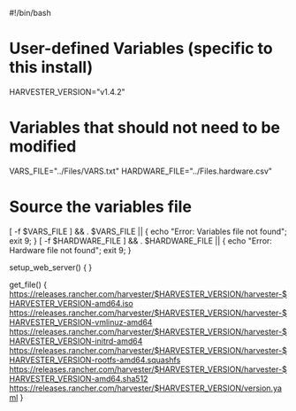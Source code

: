 #!/bin/bash

# User-defined Variables (specific to this install)
HARVESTER_VERSION="v1.4.2"

# Variables that should not need to be modified
VARS_FILE="../Files/VARS.txt"
HARDWARE_FILE="../Files.hardware.csv"

# Source the variables file
[ -f $VARS_FILE ] && . $VARS_FILE || { echo "Error: Variables file not found"; exit 9; }
[ -f $HARDWARE_FILE ] && . $HARDWARE_FILE || { echo "Error: Hardware file not found"; exit 9; }


setup_web_server() {
}



get_file() {
https://releases.rancher.com/harvester/$HARVESTER_VERSION/harvester-$HARVESTER_VERSION-amd64.iso
https://releases.rancher.com/harvester/$HARVESTER_VERSION/harvester-$HARVESTER_VERSION-vmlinuz-amd64
https://releases.rancher.com/harvester/$HARVESTER_VERSION/harvester-$HARVESTER_VERSION-initrd-amd64
https://releases.rancher.com/harvester/$HARVESTER_VERSION/harvester-$HARVESTER_VERSION-rootfs-amd64.squashfs
https://releases.rancher.com/harvester/$HARVESTER_VERSION/harvester-$HARVESTER_VERSION-amd64.sha512
https://releases.rancher.com/harvester/$HARVESTER_VERSION/version.yaml
}
